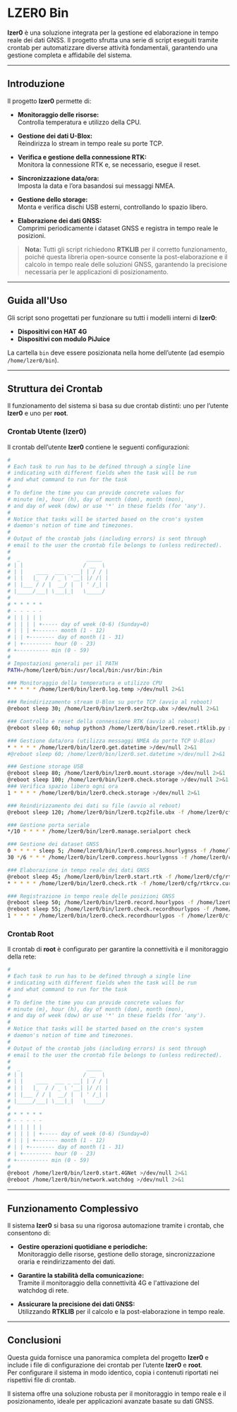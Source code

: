 # LZER0 Bin

**lzer0** è una soluzione integrata per la gestione ed elaborazione in tempo reale dei dati GNSS. Il progetto sfrutta una serie di script eseguiti tramite crontab per automatizzare diverse attività fondamentali, garantendo una gestione completa e affidabile del sistema.

---

## Introduzione

Il progetto **lzer0** permette di:

- **Monitoraggio delle risorse:**  
  Controlla temperatura e utilizzo della CPU.
  
- **Gestione dei dati U-Blox:**  
  Reindirizza lo stream in tempo reale su porte TCP.
  
- **Verifica e gestione della connessione RTK:**  
  Monitora la connessione RTK e, se necessario, esegue il reset.
  
- **Sincronizzazione data/ora:**  
  Imposta la data e l’ora basandosi sui messaggi NMEA.
  
- **Gestione dello storage:**  
  Monta e verifica dischi USB esterni, controllando lo spazio libero.
  
- **Elaborazione dei dati GNSS:**  
  Comprimi periodicamente i dataset GNSS e registra in tempo reale le posizioni.

> **Nota:** Tutti gli script richiedono **RTKLIB** per il corretto funzionamento, poiché questa libreria open-source consente la post-elaborazione e il calcolo in tempo reale delle soluzioni GNSS, garantendo la precisione necessaria per le applicazioni di posizionamento.

---

## Guida all'Uso

Gli script sono progettati per funzionare su tutti i modelli interni di **lzer0**:
- **Dispositivi con HAT 4G**
- **Dispositivi con modulo PiJuice**

La cartella `bin` deve essere posizionata nella home dell’utente (ad esempio `/home/lzer0/bin`).

---

## Struttura dei Crontab

Il funzionamento del sistema si basa su due crontab distinti: uno per l’utente **lzer0** e uno per **root**.

### Crontab Utente (lzer0)

Il crontab dell’utente **lzer0** contiene le seguenti configurazioni:

```bash
#
# Each task to run has to be defined through a single line
# indicating with different fields when the task will be run
# and what command to run for the task
#
# To define the time you can provide concrete values for
# minute (m), hour (h), day of month (dom), month (mon),
# and day of week (dow) or use '*' in these fields (for 'any').
#
# Notice that tasks will be started based on the cron's system
# daemon's notion of time and timezones.
#
# Output of the crontab jobs (including errors) is sent through
# email to the user the crontab file belongs to (unless redirected).
#
#  _                     _____ 
# | |                   / __  \
# | |    ____  ___ _ __| | / / |
# | |   |_  / / _ \ '__| |/ /| |
# | |___ / / |  __/ |  | ' /_| |
# |_____/___| \___|_|   \_____/
#
# * * * * *
# - - - - -
# | | | | |
# | | | | +----- day of week (0-6) (Sunday=0)
# | | | +------- month (1 - 12)
# | | +-------- day of month (1 - 31)
# | +--------- hour (0 - 23)
# +---------- min (0 - 59)
#
# Impostazioni generali per il PATH
PATH=/home/lzer0/bin:/usr/local/bin:/usr/bin:/bin

### Monitoraggio della temperatura e utilizzo CPU
* * * * * /home/lzer0/bin/lzer0.log.temp >/dev/null 2>&1

### Reindirizzamento stream U-Blox su porte TCP (avvio al reboot)
@reboot sleep 30; /home/lzer0/bin/lzer0.ser2tcp.ubx >/dev/null 2>&1

### Controllo e reset della connessione RTK (avvio al reboot)
@reboot sleep 60; nohup python3 /home/lzer0/bin/lzer0.reset.rtklib.py >&1

### Gestione data/ora (utilizza messaggi NMEA da porte TCP U-Blox)
* * * * * /home/lzer0/bin/lzer0.get.datetime >/dev/null 2>&1
#@reboot sleep 60; /home/lzer0/bin/lzer0.set.datetime >/dev/null 2>&1

### Gestione storage USB
@reboot sleep 80; /home/lzer0/bin/lzer0.mount.storage >/dev/null 2>&1
@reboot sleep 100; /home/lzer0/bin/lzer0.check.storage >/dev/null 2>&1
### Verifica spazio libero ogni ora
1 * * * * /home/lzer0/bin/lzer0.check.storage >/dev/null 2>&1

### Reindirizzamento dei dati su file (avvio al reboot)
@reboot sleep 120; /home/lzer0/bin/lzer0.tcp2file.ubx -f /home/lzer0/cfg/sites.cfg >/dev/null 2>&1

### Gestione porta seriale
*/10 * * * * /home/lzer0/bin/lzer0.manage.serialport check

### Gestione dei dataset GNSS
0 * * * * sleep 5; /home/lzer0/bin/lzer0.compress.hourlygnss -f /home/lzer0/cfg/sites.cfg >/dev/null 2>&1
30 */6 * * * /home/lzer0/bin/lzer0.compress.hourlygnss -f /home/lzer0/cfg/sites.cfg -p 96 >/dev/null 2>&1

### Elaborazione in tempo reale dei dati GNSS
@reboot sleep 45; /home/lzer0/bin/lzer0.start.rtk -f /home/lzer0/cfg/rtkrcv.curr.conf >/dev/null 2>&1
* * * * * /home/lzer0/bin/lzer0.check.rtk -f /home/lzer0/cfg/rtkrcv.curr.conf >/dev/null 2>&1

### Registrazione in tempo reale delle posizioni GNSS
@reboot sleep 50; /home/lzer0/bin/lzer0.record.hourlypos -f /home/lzer0/cfg/sites.cfg >/dev/null 2>&1
@reboot sleep 55; /home/lzer0/bin/lzer0.check.recordhourlypos -f /home/lzer0/cfg/sites.cfg >/dev/null 2>&1 
1 * * * * /home/lzer0/bin/lzer0.check.recordhourlypos -f /home/lzer0/cfg/sites.cfg >/dev/null 2>&1
```

### Crontab Root

Il crontab di **root** è configurato per garantire la connettività e il monitoraggio della rete:

```bash
#
# Each task to run has to be defined through a single line
# indicating with different fields when the task will be run
# and what command to run for the task
#
# To define the time you can provide concrete values for
# minute (m), hour (h), day of month (dom), month (mon),
# and day of week (dow) or use '*' in these fields (for 'any').
#
# Notice that tasks will be started based on the cron's system
# daemon's notion of time and timezones.
#
# Output of the crontab jobs (including errors) is sent through
# email to the user the crontab file belongs to (unless redirected).
#
#  _                     _____ 
# | |                   / __  \
# | |    ____  ___ _ __| | / / |
# | |   |_  / / _ \ '__| |/ /| |
# | |___ / / |  __/ |  | ' /_| |
# |_____/___| \___|_|   \_____/
#
# * * * * *
# - - - - -
# | | | | |
# | | | | +----- day of week (0-6) (Sunday=0)
# | | | +------- month (1 - 12)
# | | +-------- day of month (1 - 31)
# | +--------- hour (0 - 23)
# +---------- min (0 - 59)
#
@reboot /home/lzer0/bin/lzer0.start.4GNet >/dev/null 2>&1
@reboot /home/lzer0/bin/network.watchdog >/dev/null 2>&1
```

---

## Funzionamento Complessivo

Il sistema **lzer0** si basa su una rigorosa automazione tramite i crontab, che consentono di:

- **Gestire operazioni quotidiane e periodiche:**  
  Monitoraggio delle risorse, gestione dello storage, sincronizzazione oraria e reindirizzamento dei dati.
  
- **Garantire la stabilità della comunicazione:**  
  Tramite il monitoraggio della connettività 4G e l'attivazione del watchdog di rete.
  
- **Assicurare la precisione dei dati GNSS:**  
  Utilizzando **RTKLIB** per il calcolo e la post-elaborazione in tempo reale.

---

## Conclusioni

Questa guida fornisce una panoramica completa del progetto **lzer0** e include i file di configurazione dei crontab per l’utente **lzer0** e **root**.  
Per configurare il sistema in modo identico, copia i contenuti riportati nei rispettivi file di crontab.

Il sistema offre una soluzione robusta per il monitoraggio in tempo reale e il posizionamento, ideale per applicazioni avanzate basate su dati GNSS.
